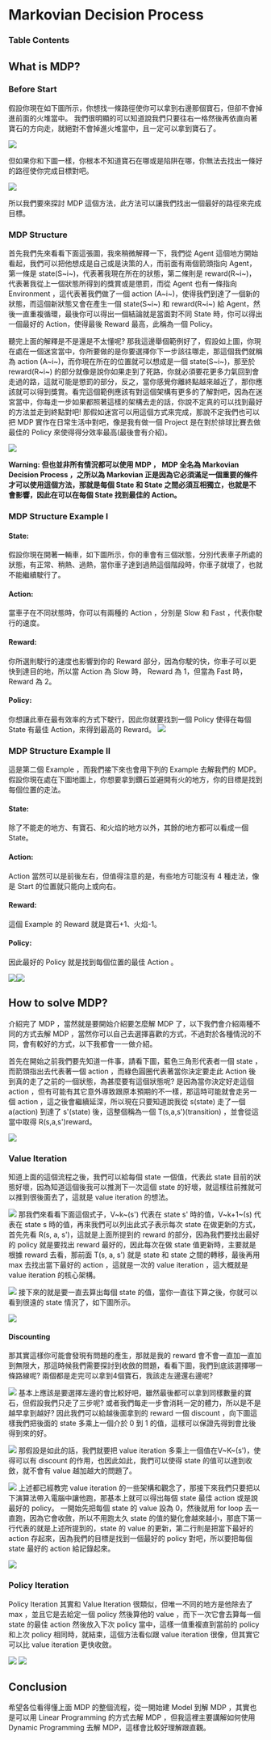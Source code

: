 # Markovian Decision Process

### Table Contents





## What is MDP?
### Before Start
假設你現在如下圖所示，你想找一條路徑使你可以拿到右邊那個寶石，但卻不會掉進前面的火堆當中。
我們很明顯的可以知道說我們只要往右一格然後再依直向著寶石的方向走，就絕對不會掉進火堆當中，且一定可以拿到寶石了。

![](https://i.imgur.com/09WGHv1.png)

但如果你和下圖一樣，你根本不知道寶石在哪或是陷阱在哪，你無法去找出一條好的路徑使你完成目標對吧。

![](https://i.imgur.com/kfBlqMB.png)

所以我們要來探討 MDP 這個方法，此方法可以讓我們找出一個最好的路徑來完成目標。

### MDP Structure

首先我們先來看看下面這張圖，我來稍微解釋一下，我們從 Agent 這個地方開始看起，我們可以把他想成是自己或是決策的人，而前面有兩個箭頭指向 Agent，第一條是 state(S~i~)，代表著我現在所在的狀態，第二條則是 reward(R~i~)，代表著我從上一個狀態所得到的獎賞或是懲罰，而從 Agent 也有一條指向 Environment ，這代表著我們做了一個 action (A~i~)，使得我們到達了一個新的狀態，而這個新狀態又會在產生一個 state(S~i~) 和 reward(R~i~) 給 Agent，然後一直重複循環，最後你可以得出一個結論就是當面對不同 State 時，你可以得出一個最好的 Action，使得最後 Reward 最高，此稱為一個 Policy。

聽完上面的解釋是不是還是不太懂呢? 那我這邊舉個範例好了，假設如上圖，你現在處在一個迷宮當中，你所要做的是你要選擇你下一步該往哪走，那這個我們就稱為 action (A~i~)，而你現在所在的位置就可以想成是一個 state(S~i~)，那至於 reward(R~i~) 的部分就像是說你如果走到了死路，你就必須要花更多力氣回到會走過的路，這就可能是懲罰的部分，反之，當你感覺你離終點越來越近了，那你應該就可以得到獎賞。看完這個範例應該有對這個架構有更多的了解對吧，因為在迷宮當中，你每走一步如果都照著這樣的架構去走的話，你說不定真的可以找到最好的方法並走到終點對吧! 那假如迷宮可以用這個方式來完成，那說不定我們也可以把 MDP 實作在日常生活中對吧，像是我有做一個 Project 是在對於排球比賽去做最佳的 Policy 來使得得分效率最高(最後會有介紹)。

![](https://i.imgur.com/zeejbtZ.png)

**Warning: 但也並非所有情況都可以使用 MDP ， MDP 全名為 Markovian Decision Process ，之所以為 Markovian 正是因為它必須滿足一個重要的條件才可以使用這個方法，那就是每個 State 和 State 之間必須互相獨立，也就是不會影響，因此在可以在每個 State 找到最佳的 Action。**

### MDP Structure Example I
#### State:
假設你現在開著一輛車，如下圖所示，你的車會有三個狀態，分別代表車子所處的狀態，有正常、稍熱、過熱，當你車子達到過熱這個階段時，你車子就壞了，也就不能繼續駛行了。
#### Action:
當車子在不同狀態時，你可以有兩種的 Action ，分別是 Slow 和 Fast ，代表你駛行的速度。
#### Reward:
你所選則駛行的速度也影響到你的 Reward 部分，因為你駛的快，你車子可以更快到達目的地，所以當 Action 為 Slow 時， Reward 為 1，但當為 Fast 時， Reward 為 2。
#### Policy:
你想讓此車在最有效率的方式下駛行，因此你就要找到一個 Policy 使得在每個 State 有最佳 Action，來得到最高的 Reward。
![](https://i.imgur.com/GWdUVch.png)

### MDP Structure Example II
這是第二個 Example ，而我們接下來也會用下列的 Example 去解我們的 MDP。假設你現在處在下圖地圖上，你想要拿到鑽石並避開有火的地方，你的目標是找到每個位置的走法。
#### State:
除了不能走的地方、有寶石、和火焰的地方以外，其餘的地方都可以看成一個 State。
#### Action:
Action 當然可以是前後左右，但值得注意的是，有些地方可能沒有 4 種走法，像是 Start 的位置就只能向上或向右。
#### Reward:
這個 Example 的 Reward 就是寶石+1、火焰-1。
#### Policy:
因此最好的 Policy 就是找到每個位置的最佳 Action 。

![](https://i.imgur.com/kh63B4g.png)![](https://i.imgur.com/oifyXOS.png)


## How to solve MDP?
介紹完了 MDP ，當然就是要開始介紹要怎麼解 MDP 了，以下我們會介紹兩種不同的方式去解 MDP ，當然你可以自己去選擇喜歡的方式，不過對於各種情況的不同，會有較好的方式，以下我都會一一做介紹。

首先在開始之前我們要先知道一件事，請看下圖，藍色三角形代表者一個 state ，而箭頭指出去代表著一個 action ，而綠色圓圈代表著當你決定要走此 Action 後到真的走了之前的一個狀態，為甚麼要有這個狀態呢? 是因為當你決定好走這個 action ，但有可能有其它意外導致跟原本預期的不一樣，那這時可能就會走另一個 action ，這之後會繼續延深，所以現在只要知道說我從 s(state) 走了一個 a(action) 到達了 s'(state) 後，這整個稱為一個 T(s,a,s')(transition) ，並會從這當中取得 R(s,a,s')reward。

![](https://i.imgur.com/OmMXJy9.png)
### Value Iteration
知道上面的這個流程之後，我們可以給每個 state 一個值，代表此 state 目前的狀態好壞，因為知道這個後我可以推測下一次這個 state 的好壞，就這樣往前推就可以推到很後面去了，這就是 value iteration 的想法。

![](https://i.imgur.com/Rau1Gpf.png)
那我們來看看下面這個式子，V~k~(s') 代表在 state s' 時的值，V~k+1~(s) 代表在 state s 時的值，再來我們可以列出此式子表示每次 state 在做更新的方式，首先先看 R(s, a, s')，這就是上面所提到的 reward 的部分，因為我們要找出最好的 policy 就是要找出 reward 最好的，因此每次在做 state 值更新時，主要就是根據 reward 去看，那前面 T(s, a, s') 就是 state 和 state 之間的轉移，最後再用 max 去找出當下最好的 action ，這就是一次的 value iteration ，這大概就是 value iteration 的核心架構。

![](https://i.imgur.com/EnvsxDw.png)
接下來的就是要一直去算出每個 state 的值，當你一直往下算之後，你就可以看到很遠的 state 情況了，如下圖所示。

![](https://i.imgur.com/yNXgPvX.png)
#### Discounting
那其實這樣你可能會發現有問題的產生，那就是我的 reward 會不會一直加一直加到無限大，那這時候我們需要探討到收斂的問題，看看下圖，我們到底該選擇哪一條路線呢? 兩個都是走完可以拿到4個寶石，我該走左邊還右邊呢? 

![](https://i.imgur.com/Nt8lDPp.png)
基本上應該是要選擇左邊的會比較好吧，雖然最後都可以拿到同樣數量的寶石，但假設我們只走了三步呢? 或者我們每走一步會消耗一定的體力，所以是不是越早拿到越好? 因此我們可以給越後面拿到的 reward 一個 discount ，向下圖這樣我們把後面的 state 多乘上一個介於 0 到 1 的值，這樣可以保證先得到會比後得到來的好。

![](https://i.imgur.com/RQhy4Sc.png)
那假設是如此的話，我們就要把 value iteration 多乘上一個值在V~K~(s')，使得可以有 discount 的作用，也因此如此，我們可以使得 state 的值可以達到收斂，就不會有 value 越加越大的問題了。

![](https://i.imgur.com/FFWaYcM.png)
上述都已經教完 value iteration 的一些架構和觀念了，那接下來我們只要把以下演算法帶入電腦中讓他跑，那基本上就可以得出每個 state 最佳 action 或是說最好的 policy。
一開始先把每個 state 的 value 設為 0，然後就用 for loop 去一直跑，因為它會收斂，所以不用跑太久 state 的值的變化會越來越小，那底下第一行代表的就是上述所提到的，state 的 value 的更新，第二行則是把當下最好的 action 存起來，因為我們的目標是找到一個最好的 policy 對吧，所以要把每個 state 最好的 action 給記錄起來。 

![](https://i.imgur.com/lzy63cy.png)
### Policy Iteration
Policy Iteration 其實和 Value Iteration 很類似，但唯一不同的地方是他除去了 max ，並且它是去給定一個 policy 然後算他的 value ，而下一次它會去算每一個 state 的最佳 action 然後放入下次 policy 當中，這樣一值重複直到當前的 policy 和上次 policy 相同時，就結束，這個方法看似跟 value iteration 很像，但其實它可以比 value iteration 更快收斂。

![](https://i.imgur.com/RAQ40qg.png)
![](https://i.imgur.com/HnQ6lMm.png)

## Conclusion
希望各位看得懂上面 MDP 的整個流程，從一開始建 Model 到解 MDP ，其實也是可以用 Linear Programming 的方式去解 MDP ，但我這裡主要講解如何使用 Dynamic Programming 去解 MDP，這樣會比較好理解跟直觀。 


















